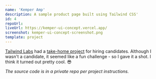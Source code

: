 ```yaml
---
name: 'Kemper Amp'
description: A sample product page built using Tailwind CSS'
id: 4
repoUrl:
liveUrl: https://kemper-ui-concept.vercel.app/
screenshot: kemper-ui-concept-screenshot.png
template: project
---
```


[Tailwind Labs](https://github.com/tailwindlabs) had a
[take-home project](https://github.com/adamwathan/tailwind-take-home-project)
for hiring candidates. Although I wasn't a candidate, it seemed like a fun
challenge - so I gave it a shot. I think it turned out pretty cool. 😎

_The source code is in a private repo per project instructions._

<!-- more -->
